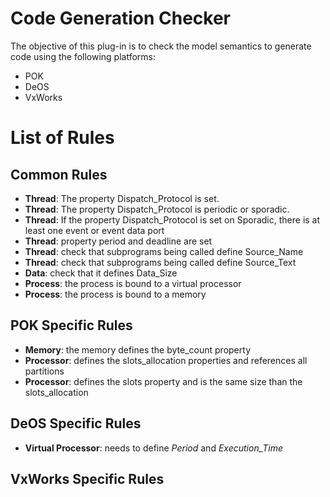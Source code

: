 # Code Generation Checker
The objective of this plug-in is to check the model
semantics to generate code using the following
platforms:
 * POK
 * DeOS
 * VxWorks


# List of Rules

## Common Rules
 * **Thread**: The property Dispatch_Protocol is set.
 * **Thread**: The property Dispatch_Protocol is periodic or sporadic.
 * **Thread**: If the property Dispatch_Protocol is set on Sporadic, there is at least one event or event data port
 * **Thread**: property period and deadline are set
 * **Thread**: check that subprograms being called define Source_Name
 * **Thread**: check that subprograms being called define Source_Text
 * **Data**: check that it defines Data_Size
 * **Process**: the process is bound to a virtual processor
 * **Process**: the process is bound to a memory

## POK Specific Rules
 * **Memory**: the memory defines the byte_count property
 * **Processor**: defines the slots_allocation properties and references all partitions
 * **Processor**: defines the slots property and is the same size than the slots_allocation

## DeOS Specific Rules
 * **Virtual Processor**: needs to define *Period* and *Execution_Time*


## VxWorks Specific Rules